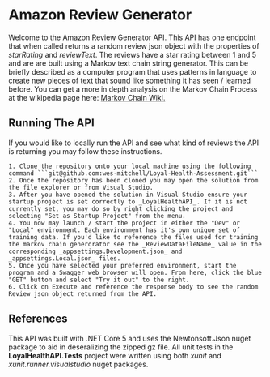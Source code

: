 
# Amazon Review Generator

Welcome to the Amazon Review Generator API. This API has one endpoint that when called returns a random review json object with the properties of _starRating_ and _reviewText_. The reviews have a star rating between 1 and 5 and are are built using a Markov text chain string generator. This can be briefly described as a computer program that uses patterns in language to create new pieces of text that sound like something it has seen / learned before. You can get a more in depth analysis on the Markov Chain Process at the wikipedia page here: [Markov Chain Wiki.](https://en.wikipedia.org/wiki/Markov_chain)

## Running The API

If you would like to locally run the API and see what kind of reviews the API is returning you may follow these instructions. 

    1. Clone the repository onto your local machine using the following command ```git@github.com:wes-mitchell/Loyal-Health-Assessment.git```
    2. Once the repository has been cloned you may open the solution from the file explorer or from Visual Studio. 
    3. After you have opened the solution in Visual Studio ensure your startup project is set correctly to _LoyalHealthAPI_. If it is not currently set, you may do so by right clicking the project and selecting "Set as Startup Project" from the menu. 
    4. You now may launch / start the project in either the "Dev" or "Local" environment. Each environment has it's own unique set of training data. If you'd like to reference the files used for training the markov chain generorator see the _ReviewDataFileName_ value in the corresponding _appsettings.Development.json_ and _appsettings.Local.json_ files.
    5. Once you have selected your preferred environment, start the program and a Swagger web browser will open. From here, click the blue "GET" button and select "Try it out" to the right.
    6. Click on Execute and reference the response body to see the random Review json object returned from the API.

## References
This API was built with .NET Core 5 and uses the Newtonsoft.Json nuget package to aid in deseralizing the zipped gz file. All unit tests in the **LoyalHealthAPI.Tests** project were written using both _xunit_ and _xunit.runner.visualstudio_ nuget packages. 
